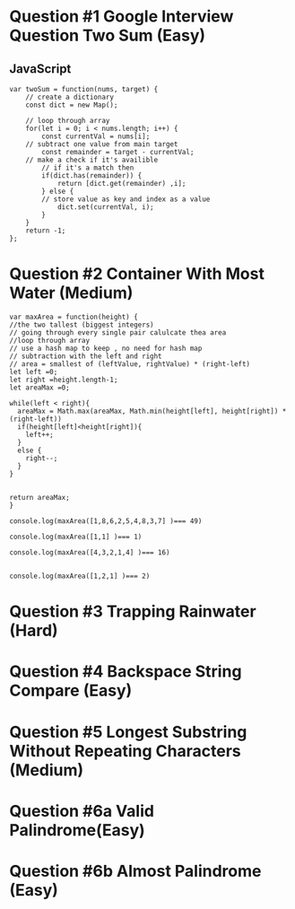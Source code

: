 # Question #1 Google Interview Question Two Sum (Easy)

## JavaScript

```
var twoSum = function(nums, target) {
    // create a dictionary
    const dict = new Map();

    // loop through array
    for(let i = 0; i < nums.length; i++) {
        const currentVal = nums[i];
    // subtract one value from main target
        const remainder = target - currentVal;
    // make a check if it's availible
        // if it's a match then
        if(dict.has(remainder)) {
            return [dict.get(remainder) ,i];
        } else {
        // store value as key and index as a value
            dict.set(currentVal, i);
        }
    }
    return -1;
};
```

# Question #2 Container With Most Water (Medium)

```
var maxArea = function(height) {
//the two tallest (biggest integers)
// going through every single pair calulcate thea area
//loop through array
// use a hash map to keep , no need for hash map
// subtraction with the left and right
// area = smallest of (leftValue, rightValue) * (right-left)
let left =0;
let right =height.length-1;
let areaMax =0;

while(left < right){
  areaMax = Math.max(areaMax, Math.min(height[left], height[right]) * (right-left))
  if(height[left]<height[right]){
    left++;
  }
  else {
    right--;
  }
}


return areaMax;
}

console.log(maxArea([1,8,6,2,5,4,8,3,7] )=== 49)

console.log(maxArea([1,1] )=== 1)

console.log(maxArea([4,3,2,1,4] )=== 16)


console.log(maxArea([1,2,1] )=== 2)
```

# Question #3 Trapping Rainwater (Hard)

# Question #4 Backspace String Compare (Easy)

# Question #5 Longest Substring Without Repeating Characters (Medium)

# Question #6a Valid Palindrome(Easy)

# Question #6b Almost Palindrome (Easy)
